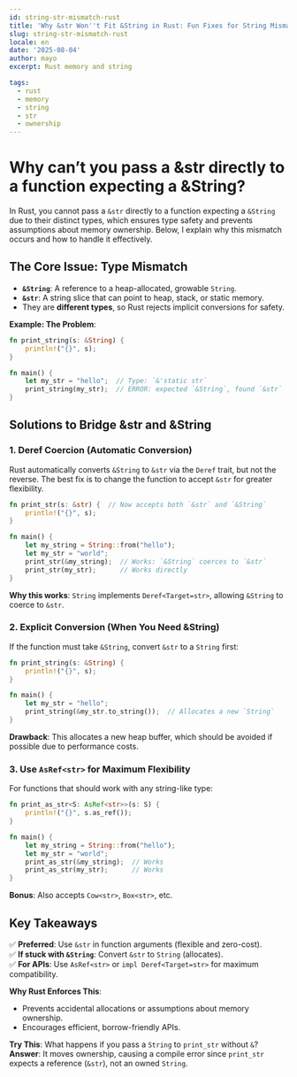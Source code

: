 ```yaml
---
id: string-str-mismatch-rust
title: 'Why &str Won''t Fit &String in Rust: Fun Fixes for String Mismatches!'
slug: string-str-mismatch-rust
locale: en
date: '2025-08-04'
author: mayo
excerpt: Rust memory and string

tags:
  - rust
  - memory
  - string
  - str
  - ownership
---
```


# Why can’t you pass a &str directly to a function expecting a &String?

In Rust, you cannot pass a `&str` directly to a function expecting a `&String` due to their distinct types, which ensures type safety and prevents assumptions about memory ownership. Below, I explain why this mismatch occurs and how to handle it effectively.

## The Core Issue: Type Mismatch

- **`&String`**: A reference to a heap-allocated, growable `String`.
- **`&str`**: A string slice that can point to heap, stack, or static memory.
- They are **different types**, so Rust rejects implicit conversions for safety.

**Example: The Problem**:
```rust
fn print_string(s: &String) {
    println!("{}", s);
}

fn main() {
    let my_str = "hello";  // Type: `&'static str`
    print_string(my_str);  // ERROR: expected `&String`, found `&str`
}
```

## Solutions to Bridge &str and &String

### 1. Deref Coercion (Automatic Conversion)

Rust automatically converts `&String` to `&str` via the `Deref` trait, but not the reverse. The best fix is to change the function to accept `&str` for greater flexibility.

```rust
fn print_str(s: &str) {  // Now accepts both `&str` and `&String`
    println!("{}", s);
}

fn main() {
    let my_string = String::from("hello");
    let my_str = "world";
    print_str(&my_string);  // Works: `&String` coerces to `&str`
    print_str(my_str);      // Works directly
}
```

**Why this works**: `String` implements `Deref<Target=str>`, allowing `&String` to coerce to `&str`.

### 2. Explicit Conversion (When You Need &String)

If the function must take `&String`, convert `&str` to a `String` first:

```rust
fn print_string(s: &String) {
    println!("{}", s);
}

fn main() {
    let my_str = "hello";
    print_string(&my_str.to_string());  // Allocates a new `String`
}
```

**Drawback**: This allocates a new heap buffer, which should be avoided if possible due to performance costs.

### 3. Use `AsRef<str>` for Maximum Flexibility

For functions that should work with any string-like type:

```rust
fn print_as_str<S: AsRef<str>>(s: S) {
    println!("{}", s.as_ref());
}

fn main() {
    let my_string = String::from("hello");
    let my_str = "world";
    print_as_str(&my_string);  // Works
    print_as_str(my_str);      // Works
}
```

**Bonus**: Also accepts `Cow<str>`, `Box<str>`, etc.

## Key Takeaways

✅ **Preferred**: Use `&str` in function arguments (flexible and zero-cost).  
✅ **If stuck with `&String`**: Convert `&str` to `String` (allocates).  
✅ **For APIs**: Use `AsRef<str>` or `impl Deref<Target=str>` for maximum compatibility.

**Why Rust Enforces This**:
- Prevents accidental allocations or assumptions about memory ownership.
- Encourages efficient, borrow-friendly APIs.

**Try This**: What happens if you pass a `String` to `print_str` without `&`?  
**Answer**: It moves ownership, causing a compile error since `print_str` expects a reference (`&str`), not an owned `String`.
